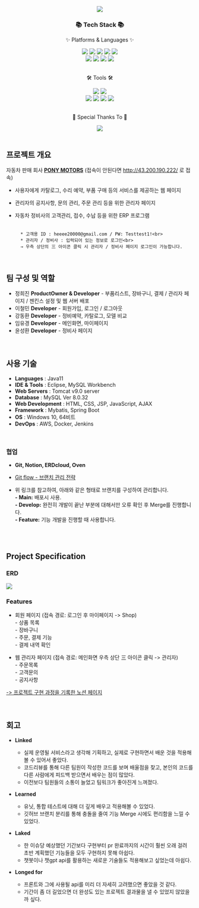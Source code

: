 <div align=center>
	<img src="https://capsule-render.vercel.app/api?type=waving&color=auto&height=200&section=header&text=Pony%20Project!&fontSize=90" />	
</div>
<div align=center>
	<h3>📚 Tech Stack 📚</h3>
	<p>✨ Platforms & Languages ✨</p>
</div>
<div align="center">
	<img src="https://img.shields.io/badge/Java-007396?style=flat&logo=Conda-Forge&logoColor=white" />
	<img src="https://img.shields.io/badge/HTML5-E34F26?style=flat&logo=HTML5&logoColor=white" />
	<img src="https://img.shields.io/badge/CSS3-1572B6?style=flat&logo=CSS3&logoColor=white" />
	<img src="https://img.shields.io/badge/JavaScript-F7DF1E?style=flat&logo=JavaScript&logoColor=white" />
	<img src="https://img.shields.io/badge/jQuery-0769AD?style=flat&logo=jQuery&logoColor=white" />
	<br>
	<img src="https://img.shields.io/badge/Spring%20Boot-6DB33F?style=flat&logo=Spring&logoColor=white" />
	<img src="https://img.shields.io/badge/Bootstrap-7952B3?style=flat&logo=Bootstrap&logoColor=white" />
	<img src="https://img.shields.io/badge/Mybatis-000000?style=flat&logo=Fluentd&logoColor=white" />
	<img src="https://img.shields.io/badge/MySQL-4479A1?style=flat&logo=MySQL&logoColor=white" />
	<br>

</div>
<br>
<div align=center>
	<p>🛠 Tools 🛠</p>
</div>
<div align=center>
	<img src="https://img.shields.io/badge/Eclipse%20IDE-2C2255?style=flat&logo=EclipseIDE&logoColor=white" />
	<img src="https://img.shields.io/badge/Tomcat-F8DC75?style=flat&logo=ApacheTomcat&logoColor=white" />
	<br>
	<img src="https://img.shields.io/badge/AWS-232F3E?style=flat&logo=AmazonAWS&logoColor=white" />
	<img src="https://img.shields.io/badge/GitHub-181717?style=flat&logo=GitHub&logoColor=white" />
	<img src="https://img.shields.io/badge/Docker-2496ED?style=flat&logo=docker&logoColor=white" />
 	<img src="https://img.shields.io/badge/Jenkins-D24939?style=flat&logo=jenkins&logoColor=white" />
	
</div>
<br>
<div align=center>
	<p>🍴 Special Thanks To 🍴</p>
</div>
<div align=center>
	<img src="https://img.shields.io/badge/Burgerking-D62300?style=flat&logo=burgerking&logoColor=white"/>
</div>

<br>

## 프로젝트 개요
자동차 판매 회사 <a href="http://ponymotors.store/"><b>PONY MOTORS</b></a> (접속이 안된다면 http://43.200.190.222/ 로 접속)
<br>


- 사용자에게 카탈로그, 수리 예약, 부품 구매 등의 서비스를 제공하는 웹 페이지
- 관리자의 공지사항, 문의 관리, 주문 관리 등을 위한 관리자 페이지<br>
- 자동차 정비사의 고객관리, 접수, 수납 등을 위한 ERP 프로그램<br><br>


		* 고객용 ID : heeee20000@gmail.com / PW: Testtest1!<br>
		* 관리자 / 정비사 : 입력되어 있는 정보로 로그인<br>
		→ 우측 상단의 三 아이콘 클릭 시 관리자 / 정비사 페이지 로그인이 가능합니다.
 <br>

## 팀 구성 및 역할
- 정희진 <b>ProductOwner & Developer</b> - 부품리스트, 장바구니, 결제 / 관리자 페이지 / 젠킨스 설정 및 웹 서버 배포<br>
- 이철민 <b>Developer</b> - 회원가입, 로그인 / 로그아웃<br>
- 강동환 <b>Developer</b> - 정비예약, 카탈로그, 모델 비교<br>
- 임유경 <b>Developer</b> - 메인화면, 마이페이지<br>
- 윤성환 <b>Developer</b> - 정비사 페이지<br><br><br>

## 사용 기술
- <b>Languages</b> : Java11 <br>
- <b>IDE & Tools</b> : Eclipse, MySQL Workbench <br>
- <b>Web Servers</b> : Tomcat v9.0 server <br>
- <b>Database</b> : MySQL Ver 8.0.32 <br>
- <b>Web Development</b> : HTML, CSS, JSP, JavaScript, AJAX <br>
- <b>Framework</b> : Mybatis, Spring Boot <br>
- <b>OS</b> : Windows 10, 64비트 <br>
- <b>DevOps</b> : AWS, Docker, Jenkins <br>

<br>

### 협업
- <b>Git, Notion, ERDcloud, Oven</b><br>


- <a href="https://techblog.woowahan.com/2553/">Git flow - 브랜치 관리 전략</a>


- 위 링크를 참고하여, 아래와 같은 형태로 브랜치를 구성하여 관리합니다.<br>
		<b>- Main:</b> 배포시 사용.<br>
		<b>- Develop:</b> 완전히 개발이 끝난 부분에 대해서만 오류 확인 후 Merge를 진행합니다.<br>
		<b>- Feature:</b> 기능 개발을 진행할 때 사용합니다.
 <br>
 <br>

## Project Specification

### ERD
<img src="https://www.notion.so/image/https%3A%2F%2Fs3-us-west-2.amazonaws.com%2Fsecure.notion-static.com%2Fecad804a-65b3-4cba-aba2-0bc80fb62450%2F%25ED%258C%2580%25EC%259A%25A9_%25ED%258F%25AC%25EB%258B%2588ERD.png?table=block&id=aaae0808-990a-4a97-bf70-a3a7475ffe11&spaceId=1f30aba3-05be-4c54-b64b-0923b6897ef3&width=2000&userId=b4d89335-4d47-44d4-8f00-1feb8dad7b62&cache=v2" />
<br>

### Features


- 회원 페이지 (접속 경로: 로그인 후 마이페이지 -> Shop)<br>
		- 상품 목록<br>
		- 장바구니<br>
		- 주문, 결제 기능<br>
		- 결제 내역 확인<br>

  
- 웹 관리자 페이지 (접속 경로: 메인화면 우측 상단 三 아이콘 클릭 -> 관리자)<br>
		- 주문목록<br>
		- 고객문의<br>
		- 공지사항<br>
  

 <a href="https://surf-neon-19f.notion.site/PONY-MOTORS-b8e995a9681842229b6582ecb183e36d?pvs)">-> 프로젝트 구현 과정을 기록한 노션 페이지</a>
<br><br><br>

## 회고

- <b>Linked</b>
	- 실제 운영될 서비스라고 생각해 기획하고, 실제로 구현하면서 배운 것을 적용해볼 수 있어서 좋았다.
	- 코드리뷰를 통해 다른 팀원이 작성한 코드를 보며 배울점을 찾고, 본인의 코드를 다른 사람에게 피드백 받으면서 배우는 점이 많았다. 
	- 이전보다 팀원들의 소통이 늘었고 팀워크가 좋아진게 느껴졌다.

- <b>Learned</b>
	- 유닛, 통합 테스트에 대해 더 깊게 배우고 적용해볼 수 있었다.
	- 깃허브 브랜치 분리를 통해 충돌을 줄여 기능 Merge 시에도 편리함을 느낄 수 있었다.

- <b>Laked</b>
	- 한 이슈당 예상했던 기간보다 구현부터 pr 완료까지의 시간이 훨씬 오래 걸려 초반 계획했던 기능들을 모두 구현하지 못해 아쉽다.
	- 챗봇이나 챗gpt api를 활용하는 새로운 기술들도 적용해보고 싶었는데 아쉽다.

- <b>Longed for</b>
	- 프론트와 그에 사용될 api를 미리 더 자세히 고려했으면 좋았을 것 같다.
	- 기간이 좀 더 길었으면 더 완성도 있는 프로젝트 결과물을 낼 수 있었지 않았을까 싶다.

